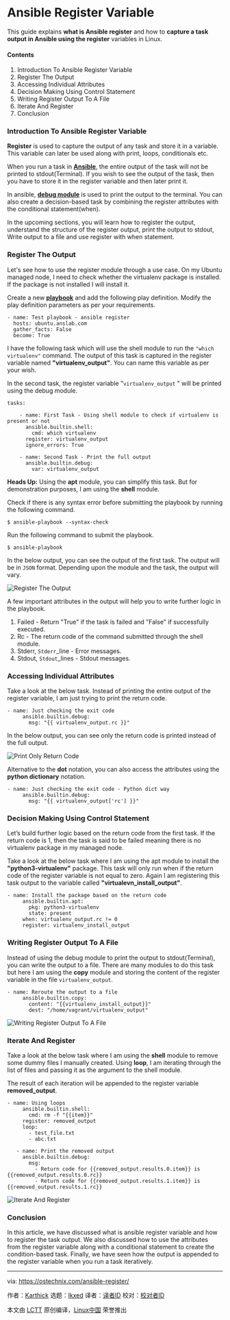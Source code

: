 [#]: subject: "Ansible Register Variable"
[#]: via: "https://ostechnix.com/ansible-register/"
[#]: author: "Karthick https://ostechnix.com/author/karthick/"
[#]: collector: "lkxed"
[#]: translator: " "
[#]: reviewer: " "
[#]: publisher: " "
[#]: url: " "

Ansible Register Variable
======
This guide explains **what is Ansible register** and how to **capture a task output in Ansible using the register** variables in Linux.

#### Contents

1. Introduction To Ansible Register Variable
2. Register The Output
3. Accessing Individual Attributes
4. Decision Making Using Control Statement
5. Writing Register Output To A File
6. Iterate And Register
7. Conclusion

### Introduction To Ansible Register Variable

**Register** is used to capture the output of any task and store it in a variable. This variable can later be used along with print, loops, conditionals etc.

When you run a task in **[Ansible][1]**, the entire output of the task will not be printed to stdout(Terminal). If you wish to see the output of the task, then you have to store it in the register variable and then later print it.

In ansible, **[debug module][2]** is used to print the output to the terminal. You can also create a decision-based task by combining the register attributes with the conditional statement(when).

In the upcoming sections, you will learn how to register the output, understand the structure of the register output, print the output to stdout, Write output to a file and use register with when statement.

### Register The Output

Let's see how to use the register module through a use case. On my Ubuntu managed node, I need to check whether the virtualenv package is installed. If the package is not installed I will install it.

Create a new **[playbook][3]** and add the following play definition. Modify the play definition parameters as per your requirements.

```
- name: Test playbook - ansible register
  hosts: ubuntu.anslab.com
  gather_facts: False
  become: True
```

I have the following task which will use the shell module to run the `"which virtualenv"` command. The output of this task is captured in the register variable named **"virtualenv_output"**. You can name this variable as per your wish.

In the second task, the register variable "`virtualenv_output` " will be printed using the debug module.

```
tasks:

    - name: First Task - Using shell module to check if virtualenv is present or not
      ansible.builtin.shell:
        cmd: which virtualenv 
      register: virtualenv_output
      ignore_errors: True

    - name: Second Task - Print the full output
      ansible.builtin.debug:
        var: virtualenv_output
```

**Heads Up:** Using the **apt** module, you can simplify this task. But for demonstration purposes, I am using the **shell** module.

Check if there is any syntax error before submitting the playbook by running the following command.

```
$ ansible-playbook --syntax-check
```

Run the following command to submit the playbook.

```
$ ansible-playbook
```

In the below output, you can see the output of the first task. The output will be in `JSON` format. Depending upon the module and the task, the output will vary.

![Register The Output][4]

A few important attributes in the output will help you to write further logic in the playbook.

1. Failed - Return "True" if the task is failed and "False" if successfully executed.
2. Rc - The return code of the command submitted through the shell module.
3. Stderr, `Stderr`_line - Error messages.
4. Stdout, `Stdout`_lines - Stdout messages.

### Accessing Individual Attributes

Take a look at the below task. Instead of printing the entire output of the register variable, I am just trying to print the return code.

```
- name: Just checking the exit code 
     ansible.builtin.debug:
       msg: "{{ virtualenv_output.rc }}"
```

In the below output, you can see only the return code is printed instead of the full output.

![Print Only Return Code][5]

Alternative to the **dot** notation, you can also access the attributes using the **python dictionary** notation.

```
- name: Just checking the exit code - Python dict way
     ansible.builtin.debug:
       msg: "{{ virtualenv_output['rc'] }}"
```

### Decision Making Using Control Statement

Let’s build further logic based on the return code from the first task. If the return code is 1, then the task is said to be failed meaning there is no virtualenv package in my managed node.

Take a look at the below task where I am using the apt module to install the **"python3-virtualenv"** package. This task will only run when if the return code of the register variable is not equal to zero. Again I am registering this task output to the variable called **"virtualevn_install_output"**.

```
- name: Install the package based on the return code
     ansible.builtin.apt:
       pkg: python3-virtualenv
       state: present
     when: virtualenv_output.rc != 0
     register: virtualenv_install_output
```

### Writing Register Output To A File

Instead of using the debug module to print the output to stdout(Terminal), you can write the output to a file. There are many modules to do this task but here I am using the **copy** module and storing the content of the register variable in the file `virtualenv_output`.

```
- name: Reroute the output to a file
     ansible.builtin.copy:
       content: "{{virtualenv_install_output}}"
       dest: "/home/vagrant/virtualenv_output"
```

![Writing Register Output To A File][6]

### Iterate And Register

Take a look at the below task where I am using the **shell** module to remove some dummy files I manually created. Using **loop**, I am iterating through the list of files and passing it as the argument to the shell module.

The result of each iteration will be appended to the register variable **removed_output**.

```
- name: Using loops
     ansible.builtin.shell:
       cmd: rm -f "{{item}}"
     register: removed_output
     loop:
       - test_file.txt
       - abc.txt

   - name: Print the removed output
     ansible.builtin.debug:
       msg:
         - Return code for {{removed_output.results.0.item}} is {{removed_output.results.0.rc}}
         - Return code for {{removed_output.results.1.item}} is {{removed_output.results.1.rc}}
```

![Iterate And Register][7]

### Conclusion

In this article, we have discussed what is ansible register variable and how to register the task output. We also discussed how to use the attributes from the register variable along with a conditional statement to create the condition-based task. Finally, we have seen how the output is appended to the register variable when you run a task iteratively.

--------------------------------------------------------------------------------

via: https://ostechnix.com/ansible-register/

作者：[Karthick][a]
选题：[lkxed][b]
译者：[译者ID](https://github.com/译者ID)
校对：[校对者ID](https://github.com/校对者ID)

本文由 [LCTT](https://github.com/LCTT/TranslateProject) 原创编译，[Linux中国](https://linux.cn/) 荣誉推出

[a]: https://ostechnix.com/author/karthick/
[b]: https://github.com/lkxed
[1]: https://ostechnix.com/introduction-to-ansible-automation-platform/
[2]: https://ostechnix.com/ansible-debug-module/
[3]: https://ostechnix.com/ansible-playbooks/
[4]: https://ostechnix.com/wp-content/uploads/2022/09/Register-The-Output.png
[5]: https://ostechnix.com/wp-content/uploads/2022/09/Print-Only-Return-Code.png
[6]: https://ostechnix.com/wp-content/uploads/2022/09/Writing-Register-Output-To-A-File.png
[7]: https://ostechnix.com/wp-content/uploads/2022/09/Iterate-And-Register.png
